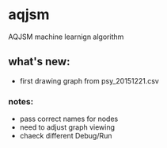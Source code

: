 # aqjsm
AQJSM machine learnign algorithm

## what's new:
* first drawing graph from psy_20151221.csv
### notes:
* pass correct names for nodes 
* need to adjust graph viewing
* chaeck different Debug/Run
